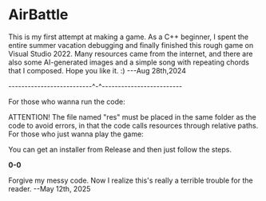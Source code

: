 # AirBattle
This is my first attempt at making a game. As a C++ beginner, I spent the entire summer vacation debugging and finally finished this rough game on Visual Studio 2022. Many resources came from the internet, and there are also some AI-generated images and a simple song with repeating chords that I composed. Hope you like it. :) ---Aug 28th,2024


--------------------------^-^-------------------------


For those who wanna run the code:


ATTENTION! The file named "res" must be placed in the same folder as the code to avoid errors, in that the code calls resources through relative paths.
For those who just wanna play the game:


You can get an installer from Release and then just follow the steps.


**0-0** 


Forgive my messy code. Now I realize this's really a terrible trouble for the reader. --May 12th, 2025
